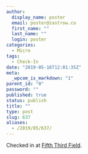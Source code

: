 ```yaml
---
author:
  display_name: poster
  email: poster@zastrow.co
  first_name: ""
  last_name: ""
  login: poster
categories:
  - Micro
tags:
  - Check-In
date: "2019-05-16T12:01:35Z"
meta:
  _wpcom_is_markdown: "1"
parent_id: "0"
password: ""
published: true
status: publish
title: ""
type: post
slug: 637
aliases:
  - /2019/05/637/
---
```

<p>Checked in at <a href="http://4sq.com/cfaK6o">Fifth Third Field</a>.</p>
